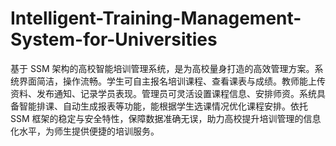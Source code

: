 # Intelligent-Training-Management-System-for-Universities
基于 SSM 架构的高校智能培训管理系统，是为高校量身打造的高效管理方案。系统界面简洁，操作流畅。学生可自主报名培训课程、查看课表与成绩。教师能上传资料、发布通知、记录学员表现。管理员可灵活设置课程信息、安排师资。系统具备智能排课、自动生成报表等功能，能根据学生选课情况优化课程安排。依托 SSM 框架的稳定与安全特性，保障数据准确无误，助力高校提升培训管理的信息化水平，为师生提供便捷的培训服务。 
